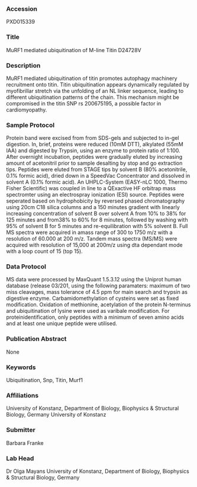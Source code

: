 ### Accession
PXD015339

### Title
MuRF1 mediated ubiquitination of M-line Titin D24728V

### Description
MuRF1 mediated ubiquitination of titin promotes autophagy machinery recruitment onto titin. Titin ubiquitination appears dynamically regulated by myofibrillar stretch via the unfolding of an NL linker sequence, leading to different ubiquitination patterns of the chain. This mechanism might be compromised in the titin SNP rs 200675195, a possible factor in cardiomyopathy.

### Sample Protocol
Protein band were excised from from SDS-gels and subjected to in-gel digestion. In, brief, proteins were reduced (10mM DTT), alkylated (55mM IAA) and digested by Trypsin, using an enzyme to protein ratio of 1:100. After overnight incubation, peptides were gradually eluted by increasing amount of acetonitril prior to sample desalting by stop and go extraction tips. Peptides were eluted from STAGE tips by solvent B (80% acetonitrile, 0.1% formic acid), dried down in a SpeedVac Concentrator and dissolved in solvent A (0.1% formic acid). An UHPLC-System (EASY-nLC 1000, Thermo Fisher Scientific) was coupled in line to a QExactive HF orbitrap mass spectromter using an electrospray ionization (ESI) source. Peptides were seperated based on hydrophobicity by reversed phased chromatography using 20cm C18 silica columns and a 150 minutes gradient with linearly increasing concentration of solvent B over solvent A from 10% to 38% for 125 minutes and from38% to 60% for 8 minutes, followed by washing with 95% of solvent B for 5 minutes and re-equilibration with 5% solvent B. Full MS spectra were acquired in amass range of 300 to 1750 m/z with a resolution of 60.000 at 200 m/z. Tandem mass spectra (MS/MS) were acquired with resolution of 15,000 at 200m/z using dta dependant mode with a loop count of 15 (top 15).

### Data Protocol
MS data were processed by MaxQuant 1.5.3.12 using the Uniprot human database (release 03/201, using the following paramaters: maximum of two miss cleavages, mass tolerance of 4.5 ppm for main search and trypsin as digestive enzyme. Carbamidomethylation of cysteins were set as fixed modification. Oxidation of methionine, acetylation of the protein N-terminus and ubiquitination of lysine were used as varibale modification. For proteinidentification, only peptides with a minimum of seven amino acids and at least one unique peptide were utilised.

### Publication Abstract
None

### Keywords
Ubiquitination, Snp, Titin, Murf1

### Affiliations
University of Konstanz, Department of Biology, Biophysics & Structural Biology, Germany
University of Konstanz

### Submitter
Barbara Franke

### Lab Head
Dr Olga Mayans
University of Konstanz, Department of Biology, Biophysics & Structural Biology, Germany


